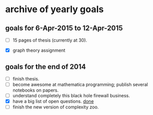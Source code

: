 archive of yearly goals
==

goals for 6-Apr-2015 to 12-Apr-2015
--
 * [ ] 15 pages of thesis (currently at 30).
 * [x] graph theory assignment


goals for the end of 2014
--
 * [ ] finish thesis.
 * [ ] become awesome at mathematica programming; publish several notebooks on papers.
 * [ ] understand completely this black hole firewall business.
 * [x] have a big list of open questions. [done](https://github.com/silky/research_notes/issues)
 * [ ] finish the new version of complexity zoo.
